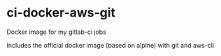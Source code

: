 # ci-docker-aws-git
Docker image for my gitlab-ci jobs

Includes the official docker image (based on alpine) with git and aws-cli
